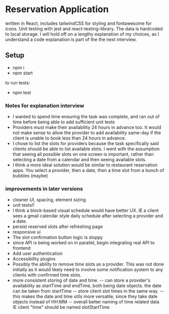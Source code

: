# Reservation Application

written in React, includes tailwindCSS for styling and fontawesome for icons. Unit testing with jest and react-testing-library.
The data is hardcoded to local storage. I will hold off on a lengthy explanation of my choices, as I understand a code explanation is part of the the next interview.

## Setup
- npm i
- npm start

to run tests:
- npm test


### Notes for explanation interview
- I wanted to spend time ensuring the task was complete, and ran out of time before being able to add sufficient unit tests
- Providers must make their availability 24 hours in advance too. It would not make sense to allow the provider to add availability same-day if the client is unable to book less than 24 hours in advance.
- I chose to list the slots for providers because the task specifically said clients should be able to list available slots. I went with the assumption that seeing all possible slots on one screen is important, rather than selecting a date from a calendar and then seeing available slots.
- I think a more ideal solution would be similar to restaurant reservation apps. You select a provider, then a date, then a time slot from a bunch of bubbles (maybe)

### improvements in later versions
- cleaner UI, spacing, element sizing
- unit tests!!
- I think a block-based visual schedule would have better UX. IE a client sees a gmail calendar style daily schedule after selecting a provider and a date.
- persist reserved slots after refreshing page
- responsive ui
- The slot confirmation button logic is sloppy
- since API is being worked on in parallel, begin integrating real API to frontend
- Add user authentication
- Accessibility plugins
- Possibly the ability to remove time slots as a provider. This was not done initially as it would likely need to involve some notification system to any clients with confirmed time slots.
- more consistent storing of date and time.
-- can store a provider's availability as startTime and endTime, both being date objects. the date can be taken from startTime
-- store client slot times in the same way. 
-- this makes the date and time utils more versatile, since they take date objects instead of HH:MM
-- overall better naming of time related data IE client "time" should be named slotStartTime

